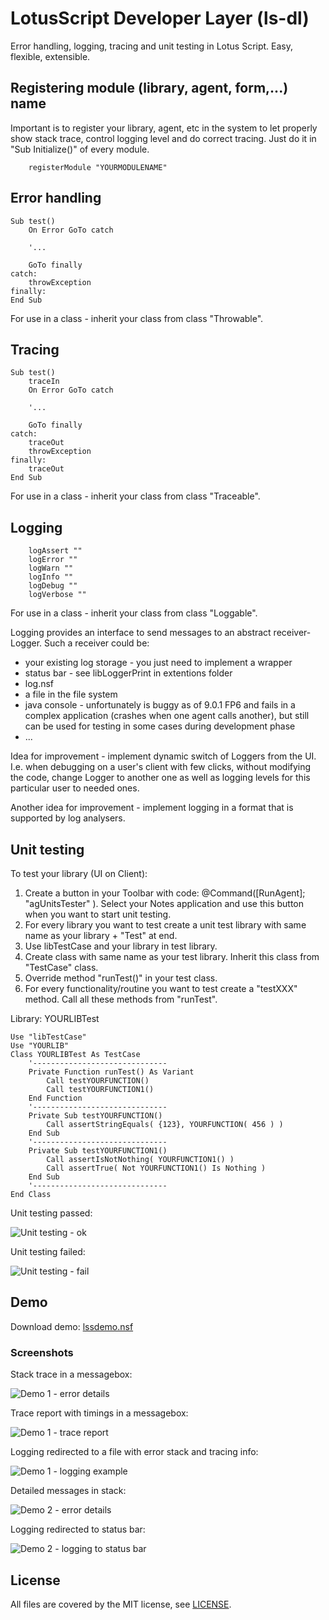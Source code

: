 # LotusScript Developer Layer (ls-dl)

Error handling, logging, tracing and unit testing in Lotus Script.
Easy, flexible, extensible.

## Registering module (library, agent, form,...) name
Important is to register your library, agent, etc in the system to let properly show stack trace, control logging level and do correct tracing. Just do it in "Sub Initialize()" of every module.

```lss
	registerModule "YOURMODULENAME"
```

## Error handling
```lss
Sub test()
	On Error GoTo catch
	
	'...
	
	GoTo finally
catch:
	throwException
finally:
End Sub
```
For use in a class - inherit your class from class "Throwable".

## Tracing
```lss
Sub test()
	traceIn
	On Error GoTo catch
	
	'...
	
	GoTo finally
catch:
	traceOut
	throwException
finally:
	traceOut
End Sub
```
For use in a class - inherit your class from class "Traceable".

## Logging
```lss
	logAssert ""
	logError ""
	logWarn ""
	logInfo ""
	logDebug ""
	logVerbose ""
```
For use in a class - inherit your class from class "Loggable".

Logging provides an interface to send messages to an abstract receiver-Logger.
Such a receiver could be:
- your existing log storage - you just need to implement a wrapper
- status bar - see libLoggerPrint in extentions folder
- log.nsf
- a file in the file system
- java console - unfortunately is buggy as of 9.0.1 FP6 and fails in a complex application (crashes when one agent calls another), but still can be used for testing in some cases during development phase
- ...

Idea for improvement - implement dynamic switch of Loggers from the UI. I.e. when debugging on a user's client with few clicks, without modifying the code, change Logger to another one as well as logging levels for this particular user to needed ones.

Another idea for improvement - implement logging in a format that is supported by log analysers.

## Unit testing
To test your library (UI on Client):

1. Create a button in your Toolbar with code: @Command([RunAgent]; "agUnitsTester" ). Select your Notes application and use this button when you want to start unit testing.
2. For every library you want to test create a unit test library with same name as your library + "Test" at end.
3. Use libTestCase and your library in test library.
4. Create class with same name as your test library. Inherit this class from "TestCase" class.
5. Override method "runTest()" in your test class.
6. For every functionality/routine you want to test create a "testXXX" method. Call all these methods from "runTest".

Library: YOURLIBTest
```lss
Use "libTestCase"
Use "YOURLIB"
Class YOURLIBTest As TestCase
	'------------------------------
	Private Function runTest() As Variant
		Call testYOURFUNCTION()
		Call testYOURFUNCTION1()
	End Function
	'------------------------------
	Private Sub testYOURFUNCTION()
		Call assertStringEquals( {123}, YOURFUNCTION( 456 ) )
	End Sub
	'------------------------------
	Private Sub testYOURFUNCTION1()
		Call assertIsNotNothing( YOURFUNCTION1() )
		Call assertTrue( Not YOURFUNCTION1() Is Nothing )
	End Sub
	'------------------------------
End Class
```
Unit testing passed:

![Unit testing - ok](../master/demo/lsdl_ut_ok.gif "Unit testing passed")

Unit testing failed:

![Unit testing - fail](../master/demo/lsdl_ut_f.gif "Unit testing failed")

## Demo
Download demo: [lssdemo.nsf](../master/demo/lsdldemo20160926.zip)

### Screenshots
Stack trace in a messagebox:

![Demo 1 - error details](../master/demo/lsdl_demo1_1.gif "Error stack report")

Trace report with timings in a messagebox:

![Demo 1 - trace report](../master/demo/lsdl_demo1_2.gif "Trace report")

Logging redirected to a file with error stack and tracing info:

![Demo 1 - logging example](../master/demo/lsdl_demo1_3.gif "Logging")

Detailed messages in stack:

![Demo 2 - error details](../master/demo/lsdl_demo2_1.gif "Error stack report")

Logging redirected to status bar:

![Demo 2 - logging to status bar](../master/demo/lsdl_demo2_2.gif "Logging")

## License
All files are covered by the MIT license, see [LICENSE](../master/LICENSE).
